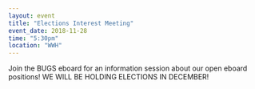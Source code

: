 ```yaml
---
layout: event
title: "Elections Interest Meeting"
event_date: 2018-11-28
time: "5:30pm"
location: "WWH"
---
```


Join the BUGS eboard for an information session about our open eboard positions! WE WILL BE HOLDING ELECTIONS IN DECEMBER!